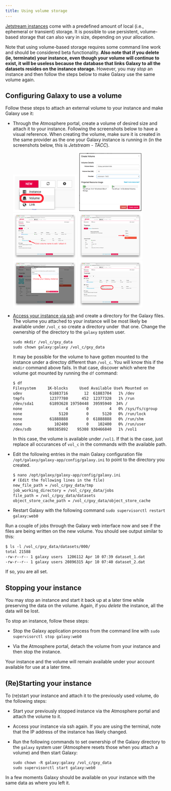 ```yaml
---
title: Using volume storage
---
```

[Jetstream instances](http://jetstream-cloud.org/general-vms.php) come with a
predefined amount of local (i.e., ephemeral or transient) storage. It is
possible to use persistent, volume-based storage that can also vary in size,
depending on your allocation.

Note that using volume-based storage requires some command line work
and should be considered beta functionality. **Also note that if you delete
(ie, terminate) your instance, even though your volume will continue to exist,
it will be useless because the database that links Galaxy to all the datasets
resides on the instance storage.** However, you may _stop_ an instance and
then follow the steps below to make Galaxy use the same volume again.

## Configuring Galaxy to use a volume

Follow these steps to attach an external volume to your instance and make Galaxy
use it:

* Through the Atmosphere portal, create a volume of desired size and attach it
  to your instance. Following the screenshots below to have a visual reference.
  When creating the volume, make sure it is created in the same provider as
  the one your Galaxy instance is running in (in the screenshots below, this
  is *Jetstream - TACC*).

    <div class='center'>
      <a href='volume-create-btn.png'><img src="volume-create-btn.png" alt="" width=200 /></a>
      <a href='volume-create.png'><img src="volume-create.png" alt="" width=200 /></a>
      <a href='volume-edit.png'><img src="volume-edit.png" alt="" width=200 /></a>
      <a href='volume-attach-btn.png'><img src="volume-attach-btn.png" alt="" width=200 /></a>
      <a href='volume-attach.png'><img src="volume-attach.png" alt="" width=200 /></a>
      <a href='volume-attached.png'><img src="volume-attached.png" alt="" width=200 /></a>
    </div>

* [Access your instance via ssh](/cloud/jetstream/ssh/) and create
  a directory for the Galaxy files. The volume you attached to your instance
  will be most likely be available under `/vol_c` so create a directory under 
  that one. Change the ownership of the directory to the `galaxy` system user.

  ```
  sudo mkdir /vol_c/gxy_data
  sudo chown galaxy:galaxy /vol_c/gxy_data
  ```
  
  It may be possible for the volume to have gotten mounted to the instance
  under a directoy different than `/vol_c`. You will know this if the `mkdir`
  command above fails. In that case, discover which where the volume got
  mounted by running the `df` command:
  
  ```
  $ df
  Filesystem     1K-blocks     Used Available Use% Mounted on
  udev            61883716       12  61883704   1% /dev
  tmpfs           12377780      452  12377328   1% /run
  /dev/sda1       61893628 19750448  39595940  34% /
  none                   4        0         4   0% /sys/fs/cgroup
  none                5120        0      5120   0% /run/lock
  none            61888888        0  61888888   0% /run/shm
  none              102400        0    102400   0% /run/user
  /dev/sdb       980385892    95308 930466840   1% /vol1
  ```
  In this case, the volume is available under `/vol1`. If that is the case,
  just replace all occurances of `vol_c` in the commands with the available
  path.

* Edit the following entries in the main Galaxy configuration file
  `/opt/galaxy/galaxy-app/config/galaxy.ini` to point to the directory you
  created.

  ```
  $ nano /opt/galaxy/galaxy-app/config/galaxy.ini
  # (Edit the following lines in the file)
  new_file_path = /vol_c/gxy_data/tmp
  job_working_directory = /vol_c/gxy_data/jobs
  file_path = /vol_c/gxy_data/datasets
  object_store_cache_path = /vol_c/gxy_data/object_store_cache
  ```

* Restart Galaxy with the following command
  `sudo supervisorctl restart galaxy:web0`

Run a couple of jobs through the Galaxy web interface now and see if the files
are being written on the new volume. You should see output similar to this:

```
$ ls -l /vol_c/gxy_data/datasets/000/
total 21588
-rw-r--r-- 1 galaxy users  1206112 Apr 10 07:39 dataset_1.dat
-rw-r--r-- 1 galaxy users 20896315 Apr 10 07:40 dataset_2.dat
``` 

If so, you are all set.

## Stopping your instance

You may stop an instance and start it back up at a later time while
preserving the data on the volume. Again, if you _delete_ the instance, all
the data will be lost.

To stop an instance, follow these steps:

* Stop the Galaxy application process from the command line with
  `sudo supervisorctl stop galaxy:web0`

* Via the Atmosphere portal, detach the volume from your instance and then stop
  the instance.

Your instance and the volume will remain available under your account available
for use at a later time.


## (Re)Starting your instance

To (re)start your instance and attach it to the previously used volume, do the
following steps:

* Start your previously stopped instance via the Atmosphere portal and attach
  the volume to it.

* Access your instance via ssh again. If you are using the terminal, note that
  the IP address of the instance has likely changed.

* Run the following commands to set ownership of the Galaxy directory to the
  `galaxy` system user (Atmosphere resets those when you attach a volume) and
  then start Galaxy:

  ```
  sudo chown -R galaxy:galaxy /vol_c/gxy_data
  sudo supervisorctl start galaxy:web0
  ```

In a few moments Galaxy should be available on your instance with the same data
as where you left it.
